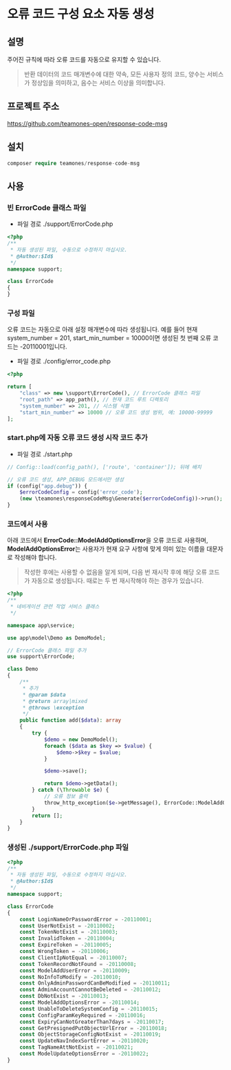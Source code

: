 # 오류 코드 구성 요소 자동 생성

## 설명

주어진 규칙에 따라 오류 코드를 자동으로 유지할 수 있습니다.

> 반환 데이터의 코드 매개변수에 대한 약속, 모든 사용자 정의 코드, 양수는 서비스가 정상임을 의미하고, 음수는 서비스 이상을 의미합니다.

## 프로젝트 주소

https://github.com/teamones-open/response-code-msg

## 설치

```php
composer require teamones/response-code-msg
```

## 사용

### 빈 ErrorCode 클래스 파일

- 파일 경로 ./support/ErrorCode.php

```php
<?php
/**
 * 자동 생성된 파일, 수동으로 수정하지 마십시오.
 * @Author:$Id$
 */
namespace support;

class ErrorCode
{
}
```

### 구성 파일

오류 코드는 자동으로 아래 설정 매개변수에 따라 생성됩니다. 예를 들어 현재 system_number = 201, start_min_number = 10000이면 생성된 첫 번째 오류 코드는 -20110001입니다.

- 파일 경로 ./config/error_code.php

```php
<?php

return [
    "class" => new \support\ErrorCode(), // ErrorCode 클래스 파일
    "root_path" => app_path(), // 현재 코드 루트 디렉토리
    "system_number" => 201, // 시스템 식별
    "start_min_number" => 10000 // 오류 코드 생성 범위, 예: 10000-99999
];
```

### start.php에 자동 오류 코드 생성 시작 코드 추가

- 파일 경로 ./start.php

```php
// Config::load(config_path(), ['route', 'container']); 뒤에 배치

// 오류 코드 생성, APP_DEBUG 모드에서만 생성
if (config("app.debug")) {
    $errorCodeConfig = config('error_code');
    (new \teamones\responseCodeMsg\Generate($errorCodeConfig))->run();
}
```

### 코드에서 사용

아래 코드에서 **ErrorCode::ModelAddOptionsError**을 오류 코드로 사용하며, **ModelAddOptionsError**는 사용자가 현재 요구 사항에 맞게 의미 있는 이름을 대문자로 작성해야 합니다.

> 작성한 후에는 사용할 수 없음을 알게 되며, 다음 번 재시작 후에 해당 오류 코드가 자동으로 생성됩니다. 때로는 두 번 재시작해야 하는 경우가 있습니다.

```php
<?php
/**
 * 네비게이션 관련 작업 서비스 클래스
 */

namespace app\service;

use app\model\Demo as DemoModel;

// ErrorCode 클래스 파일 추가
use support\ErrorCode;

class Demo
{
    /**
     * 추가
     * @param $data
     * @return array|mixed
     * @throws \exception
     */
    public function add($data): array
    {
        try {
            $demo = new DemoModel();
            foreach ($data as $key => $value) {
                $demo->$key = $value;
            }

            $demo->save();

            return $demo->getData();
        } catch (\Throwable $e) {
            // 오류 정보 출력
            throw_http_exception($e->getMessage(), ErrorCode::ModelAddOptionsError);
        }
        return [];
    }
}
```

### 생성된 ./support/ErrorCode.php 파일

```php
<?php
/**
 * 자동 생성된 파일, 수동으로 수정하지 마십시오.
 * @Author:$Id$
 */
namespace support;

class ErrorCode
{
    const LoginNameOrPasswordError = -20110001;
    const UserNotExist = -20110002;
    const TokenNotExist = -20110003;
    const InvalidToken = -20110004;
    const ExpireToken = -20110005;
    const WrongToken = -20110006;
    const ClientIpNotEqual = -20110007;
    const TokenRecordNotFound = -20110008;
    const ModelAddUserError = -20110009;
    const NoInfoToModify = -20110010;
    const OnlyAdminPasswordCanBeModified = -20110011;
    const AdminAccountCannotBeDeleted = -20110012;
    const DbNotExist = -20110013;
    const ModelAddOptionsError = -20110014;
    const UnableToDeleteSystemConfig = -20110015;
    const ConfigParamKeyRequired = -20110016;
    const ExpiryCanNotGreaterThan7days = -20110017;
    const GetPresignedPutObjectUrlError = -20110018;
    const ObjectStorageConfigNotExist = -20110019;
    const UpdateNavIndexSortError = -20110020;
    const TagNameAttNotExist = -20110021;
    const ModelUpdateOptionsError = -20110022;
}
```

